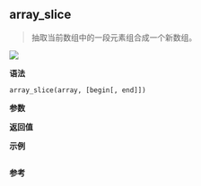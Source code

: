 ## array_slice

> 抽取当前数组中的一段元素组合成一个新数组。

![](https://img.shields.io/badge/-Array-blue)

**语法**

`array_slice(array, [begin[, end]])`

**参数**

**返回值**

**示例**

```js

```

**参考**
